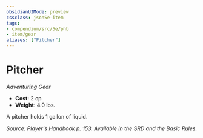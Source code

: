```yaml
---
obsidianUIMode: preview
cssclass: json5e-item
tags:
- compendium/src/5e/phb
- item/gear
aliases: ["Pitcher"]
---
```

# Pitcher
*Adventuring Gear*  

- **Cost**: 2 cp
- **Weight**: 4.0 lbs.

A pitcher holds 1 gallon of liquid.

*Source: Player's Handbook p. 153. Available in the SRD and the Basic Rules.*